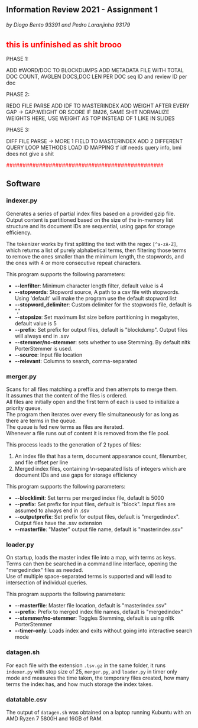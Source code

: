 ## Information Review 2021 - Assignment 1
###### by Diogo Bento 93391 and Pedro Laranjinha 93179

## <span style="color:red"> this is unfinished as shit brooo</span>

PHASE 1:

ADD #WORD/DOC TO BLOCKDUMPS
ADD METADATA FILE WITH TOTAL DOC COUNT, AVGLEN DOCS,DOC LEN PER DOC seq ID and review ID per doc 

PHASE 2:

REDO FILE PARSE
ADD IDF TO MASTERINDEX
ADD WEIGHT AFTER EVERY GAP -> GAP:WEIGHT OR SCORE IF BM26, SAME SHIT
NORMALIZE WEIGHTS HERE, USE WEIGHT AS TOP INSTEAD OF 1 LIKE IN SLIDES


PHASE 3:

DIFF FILE PARSE -> MORE 1 FIELD TO MASTERINDEX
ADD 2 DIFFERENT QUERY LOOP METHODS
LOAD ID MAPPING
tf idf needs query info, bmi does not give a shit


<span style="color:red"> ################################################</span>
## Software
### indexer.py
Generates a series of partial index files based on a provided gzip file.
Output content is partitioned based on the size of the in-memory list structure and its document IDs are sequential, using gaps for storage efficiency.

The tokenizer works by first splitting the text with the regex `[^a-zA-Z]`, which returns a list of purely alphabetical terms, then filtering those terms to remove the ones smaller than the minimum length, the stopwords, and the ones with 4 or more consecutive repeat characters.

This program supports the following parameters:

+ **--lenfilter**: Minimum character length filter, default value is 4 
+ **--stopwords**: Stopword source, A path to a csv file with stopwords. Using 'default' will make the program use the default stopword list
+ **--stopword_delimiter**: Custom delimiter for the stopwords file, default is ","
+ **--stopsize**: Set maximum list size before partitioning in megabytes, default value is 5
+ **--prefix**: Set prefix for output files, default is "blockdump". Output files will always end in .ssv
+ **--stemmer/no-stemmer**: sets whether to use Stemming. By default nltk PorterStemmer is used.
+ **--source**: Input file location
+ **--relevant**: Columns to search, comma-separated

### merger.py
Scans for all files matching a preffix and then attempts to merge them.\
It assumes that the content of the files is ordered.\
All files are initially open and the first term of each is used to initialize a priority queue.\
The program then iterates over every file simultaneously for as long as there are terms in the queue.\
The queue is fed new terms as files are iterated.\
Whenever a file runs out of content it is removed from the file pool.

This process leads to the generation of 2 types of files:
1. An index file that has a term, document appearance count, filenumber, and file offset per line
2. Merged index files, containing \n-separated lists of integers which are document IDs and use gaps for storage efficiency   


This program supports the following parameters:
+ **--blocklimit**: Set terms per merged index file, default is 5000
+ **--prefix**: Set prefix for input files, default is "block". Input files are assumed to always end in .ssv
+ **--outputprefix**: Set prefix for output files, default is "mergedindex". Output files have the .ssv extension
+ **--masterfile**: "Master" output file name, default is "masterindex.ssv"

### loader.py
On startup, loads the master index file into a map, with terms as keys.\
Terms can then be searched in a command line interface, opening the "mergedindex" files as needed.\
Use of multiple space-separated terms is supported and will lead to intersection of individual queries.

This program supports the following parameters:
+ **--masterfile**: Master file location, default is "masterindex.ssv"
+ **--prefix**: Prefix to merged index file names, default is "mergedindex"
+ **--stemmer/no-stemmer**: Toggles Stemming, default is using nltk PorterStemmer
+ **--timer-only**: Loads index and exits without going into interactive search mode

### datagen.sh
For each file with the extension `.tsv.gz` in the same folder, it runs `indexer.py` with stop size of 25, `merger.py`, and `loader.py` in timer only mode and measures the time taken, the temporary files created, how many terms the index has, and how much storage the index takes.

### datatable.csv
The output of `datagen.sh` was obtained on a laptop running Kubuntu with an AMD Ryzen 7 5800H and 16GB of RAM.
